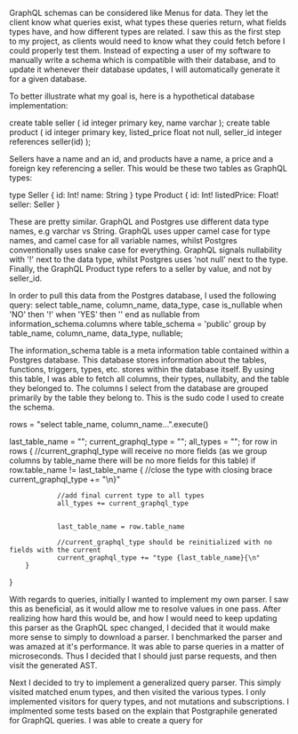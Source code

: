 GraphQL schemas can be considered like Menus for data. They let the client know what queries exist, what types these queries return, what fields types have, and how different types are related. I saw this as the first step to my project, as clients would need to know what they could fetch before I could properly test them. Instead of expecting a user of my software to manually write a schema which is compatible with their database, and to update it whenever their database updates, I will automatically generate it for a given database. 

To better illustrate what my goal is, here is a hypothetical database implementation:

create table seller (
	id integer primary key,
	name varchar 
);
create table product (
	id integer primary key, 
	listed_price float not null,
	seller_id integer references seller(id)
);

Sellers have a name and an id, and products have a name, a price and a foreign key referencing a seller. This would be these two tables as GraphQL types:

type Seller {
	id: Int!
	name: String
}
type Product {
	id: Int!
	listedPrice: Float!
	seller: Seller
}

These are pretty similar. GraphQL and Postgres use different data type names, e.g varchar vs String. GraphQL uses upper camel case for type names, and camel case for all variable names, whilst Postgres conventionally uses snake case for everything. GraphQL signals nullability with '!' next to the data type, whilst Postgres uses 'not null' next to the type. Finally, the GraphQL Product type refers to a seller by value, and not by seller\_id.

In order to pull this data from the Postgres database, I used the following query:
select table\_name, column\_name, data\_type,
		case is\_nullable
				when 'NO' then '!'
				when 'YES' then ''
		end as nullable
			from information\_schema.columns where table\_schema = 'public' 
				group by table\_name, column\_name, data\_type, nullable;

The information\_schema table is a meta information table contained within a Postgres database. This database stores information about the tables, functions, triggers, types, etc. stores within the database itself. By using this table, I was able to fetch all columns, their types, nullabity, and the table they belonged to. The columns I select from the database are grouped primarily by the table they belong to. This is the sudo code I used to create the schema.


rows = "select table\_name, column\_name...".execute()


last\_table\_name = "";
current\_graphql\_type = "";
all\_types = "";
for row in rows {
		//current_graphql_type will receive no more fields (as we group columns by table_name there will be no more fields for this table)
		if row.table_name != last_table_name {
				//close the type with closing brace
				current_graphql_type += "\n}"

				//add final current type to all types
				all_types += current_graphql_type


				last_table_name = row.table_name

				//current_graphql_type should be reinitialized with no fields with the current
				current_graphql_type += "type {last_table_name}{\n"
		}
}

With regards to queries, initially I wanted to implement my own parser. I saw this as beneficial, as it would allow me to resolve values in one pass. After realizing how hard this would be, and how I would need to keep updating this parser as the GraphQL spec changed, I decided that it would make more sense to simply to download a parser. I benchmarked the parser and was amazed at it's performance. It was able to parse queries in a matter of microseconds. Thus I decided that I should just parse requests, and then visit the generated AST.

Next I decided to try to implement a generalized query parser. This simply visited matched enum types, and then visited the various types. I only implemented visitors for query types, and not mutations and subscriptions. I implmented some tests based on the explain that Postgraphile generated for GraphQL queries. I was able to create a query for 
